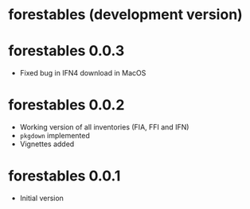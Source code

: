 # forestables (development version)

# forestables 0.0.3

* Fixed bug in IFN4 download in MacOS

# forestables 0.0.2

* Working version of all inventories (FIA, FFI and IFN)
* `pkgdown` implemented
* Vignettes added

# forestables 0.0.1

* Initial version
